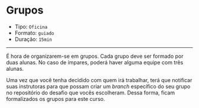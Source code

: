 # Grupos

* Tipo: `Oficina`
* Formato: `guiado`
* Duração: `15min`

***

É hora de organizarem-se em grupos. Cada grupo deve ser formado por duas alunas. No caso de ímpares, poderá haver alguma equipe com três alunas.

Uma vez que você tenha decidido com quem irá trabalhar, terá que notificar suas instrutoras para que possam criar um *branch* específico do seu grupo no repositório do desafio que vocês escolheram. Dessa forma, ficam formalizados os grupos para este curso.